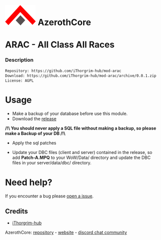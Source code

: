 # ![logo](https://raw.githubusercontent.com/azerothcore/azerothcore.github.io/master/images/logo-github.png) AzerothCore

# ARAC - All Class All Races

### Description

    Repository: https://github.com/iThorgrim-hub/mod-arac
    Download: https://github.com/iThorgrim-hub/mod-arac/archive/0.0.1.zip
    License: AGPL


# Usage

- Make a backup of your database before use this module.
- Download the [release](https://github.com/iThorgrim-hub/mod-arac/archive/0.0.1.zip)

**/!\ You should never apply a SQL file without making a backup, so please make a Backup of your DB /!\\**

- Apply the sql patches

- Update your DBC files (client and server) contained in the release, so add **Patch-A.MPQ** to your WoW/Data/ directory and update the DBC files in your server/data/dbc/ directory.

# Need help?

If you encounter a bug please [open a issue](https://github.com/azerothcore/mod-arac/issues/new).
     

## Credits

* [iThorgrim-hub](https://github.com/iThorgrim-hub)

AzerothCore: [repository](https://github.com/azerothcore) - [website](http://azerothcore.org/) - [discord chat community](https://discord.gg/PaqQRkd)
